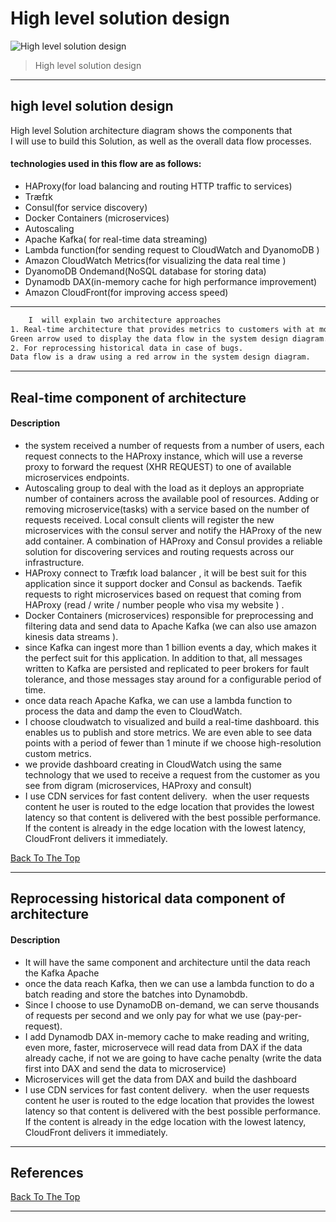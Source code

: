 # High level solution design 

![High level solution design](https://github.com/MahiSharew/PayPay/blob/master/SD.png)
> High level solution design 

---
## high level solution design
High level Solution architecture diagram shows the components that  
I will use to build this Solution, as well as the overall data flow processes.
#### technologies used in this flow are as follows: 	
- HAProxy(for load balancing and routing HTTP traffic to services)
- Træfɪk
- Consul(for service discovery)
- Docker Containers (microservices)
- Autoscaling
- Apache Kafka( for real-time data  streaming)
- Lambda function(for sending request to CloudWatch and DyanomoDB )
- Amazon CloudWatch Metrics(for visualizing the data real time )
- DyanomoDB Ondemand(NoSQL database for storing data)
- Dynamodb DAX(in-memory cache for high performance improvement)
- Amazon CloudFront(for improving access speed)
---
```html 
    I  will explain two architecture approaches 
1. Real-time architecture that provides metrics to customers with at most one hour delay. 
Green arrow used to display the data flow in the system design diagram.  
2. For reprocessing historical data in case of bugs. 
Data flow is a draw using a red arrow in the system design diagram. 
```
---
## Real-time component of architecture 

#### Description     
- the system received a number of requests from a number of users, each request connects to the HAProxy instance, which will use a reverse proxy to forward the request (XHR REQUEST) to one of available microservices endpoints.
- Autoscaling group to deal with the load as it deploys an appropriate number of containers across the available pool of resources. Adding or removing microservice(tasks) with a service based on the number of requests received. 
Local consult clients will register the new microservices with the consul server and notify the HAProxy of the new add container. A combination of HAProxy and Consul provides a reliable solution for discovering services and routing requests across our infrastructure.
- HAProxy  connect to Træfɪk  load balancer , it will be best suit for  this application since it support docker and Consul as backends. Taefik requests to right microservices based on request that coming from HAProxy (read / write / number people who visa my website ) .
- Docker Containers (microservices)  responsible for preprocessing and filtering data and send data to  Apache Kafka (we can also use amazon kinesis data streams  ).
- since Kafka can ingest more than  1 billion events a day, which makes it the perfect suit for this application. In addition to that, all messages written to Kafka are persisted and replicated to peer brokers for fault tolerance, and those messages stay around for a configurable period of time.
- once data reach  Apache Kafka,  we can use a lambda function to process the data and damp the even to CloudWatch. 
- I choose cloudwatch to visualized and build a real-time dashboard. this enables us to publish and store metrics. We are even able to see data points with a period of fewer than 1 minute if we choose high-resolution custom metrics.
- we provide dashboard creating  in CloudWatch using the same   technology that  we used to receive a request from the customer  as you see from digram (microservices, HAProxy  and consult)
- I use CDN services for fast content delivery.  when the user requests content he user is routed to the edge location that provides the lowest latency so that content is delivered with the best possible performance. If the content is already in the edge location with the lowest latency, CloudFront delivers it immediately.


[Back To The Top](#read-me-template)

---
## Reprocessing historical data component  of architecture 
#### Description     

- It will have the same component and  architecture until the data reach the Kafka Apache
- once the data reach Kafka, then we can use a lambda function to do a batch reading and store the batches into Dynamobdb.
-  Since I choose to use DynamoDB on-demand, we can serve thousands of requests per second and we only pay for what we use (pay-per-request). 
-  I add Dynamodb DAX in-memory cache to make reading and writing, even more, faster, microservece will read data from DAX if the data already cache, if not we are going to have cache penalty (write the  data first into DAX and send the data to microservice)
-  Microservices will get the data from DAX and build the dashboard 
- I use CDN services for fast content delivery.  when the user requests content he user is routed to the edge location that provides the lowest latency so that content is delivered with the best possible performance. If the content is already in the edge location with the lowest latency, CloudFront delivers it immediately. 
---

## References
[Back To The Top](#read-me-template)

---

